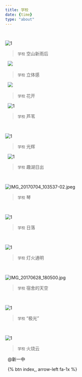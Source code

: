 ```yaml
---
title: 学校       
date: {time}
type: "about"
---
```


&nbsp; 


![1](http://ovp6a4f6u.bkt.clouddn.com/IMG_20170703_174840_HDR-01.jpeg)

> `学校` 空山新雨后

&nbsp; 
![]( http://ovp6a4f6u.bkt.clouddn.com/WechatIMG229.jpeg)

> `学校` 立体感

&nbsp; 
![]( http://ovp6a4f6u.bkt.clouddn.com/WechatIMG230.jpeg)

> `学校` 花开


&nbsp; 
![1](http://ovp6a4f6u.bkt.clouddn.com/17%E5%B9%B412%E6%9C%883.jpg)

> `学校` 芦苇

&nbsp; 

![1](http://ovp6a4f6u.bkt.clouddn.com/WechatIMG1981514771670_.pic_hd.jpg)
> `学校` 光辉

&nbsp; 
![1](http://ovp6a4f6u.bkt.clouddn.com/IMG_20170819_062114_HDR-01-01.jpeg)
>  `学校` 趣湖日出

&nbsp; 



![IMG_20170704_103537-02.jpeg](http://ovp6a4f6u.bkt.clouddn.com/IMG_20170704_103537-02.jpeg)
>  `学校` 琴

&nbsp; 

![1](http://ovp6a4f6u.bkt.clouddn.com/IMG_20160512_181841_HDR_1464410412293.jpg)
>  `学校` 日落

&nbsp; 



![1](http://ovp6a4f6u.bkt.clouddn.com/1476025031510-01-01.jpeg)
>  `学校` 灯火通明

&nbsp; 

![IMG_20170628_180500.jpg](http://ovp6a4f6u.bkt.clouddn.com/IMG_20170628_180500.jpg)
>  `学校` 宿舍的天空

&nbsp; 

![1](http://ovp6a4f6u.bkt.clouddn.com/IMG_20170818_185727_HDR-01.jpeg)
>  `学校`  “极光”

&nbsp; 

![1](http://ovp6a4f6u.bkt.clouddn.com/IMG_20160927_180837_HDR-01.jpeg)
>  `学校`  火烧云

&nbsp; 
@新一中

&nbsp; 
{% btn index,, arrow-left fa-1x %}